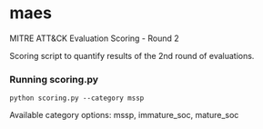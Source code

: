 # maes
MITRE ATT&amp;CK Evaluation Scoring - Round 2


Scoring script to quantify results of the 2nd round of evaluations.


### Running scoring.py
```
python scoring.py --category mssp
```

Available category options: mssp, immature_soc, mature_soc
